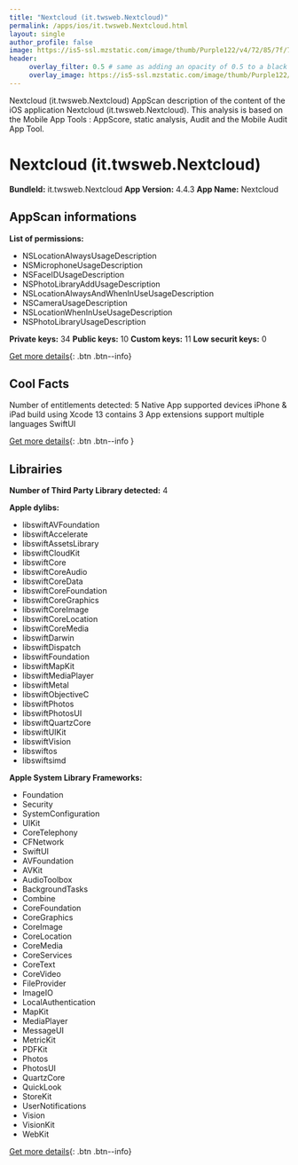```yaml
---
title: "Nextcloud (it.twsweb.Nextcloud)"
permalink: /apps/ios/it.twsweb.Nextcloud.html
layout: single
author_profile: false
image: https://is5-ssl.mzstatic.com/image/thumb/Purple122/v4/72/85/7f/72857fb6-9517-a7ad-f140-be74eedb3376/AppIcon-0-0-1x_U007emarketing-0-0-0-10-0-0-sRGB-0-0-0-GLES2_U002c0-512MB-85-220-0-0.png/512x512bb.jpg
header: 
     overlay_filter: 0.5 # same as adding an opacity of 0.5 to a black background
     overlay_image: https://is5-ssl.mzstatic.com/image/thumb/Purple122/v4/72/85/7f/72857fb6-9517-a7ad-f140-be74eedb3376/AppIcon-0-0-1x_U007emarketing-0-0-0-10-0-0-sRGB-0-0-0-GLES2_U002c0-512MB-85-220-0-0.png/512x512bb.jpg
---
```

Nextcloud (it.twsweb.Nextcloud) AppScan description of the content of the iOS application Nextcloud (it.twsweb.Nextcloud). This analysis is based on the Mobile App Tools : AppScore, static analysis, Audit and the Mobile Audit App Tool.

# Nextcloud (it.twsweb.Nextcloud)

**BundleId:** it.twsweb.Nextcloud
**App Version:** 4.4.3
**App Name:** Nextcloud


## AppScan informations 

**List of permissions:** 
- NSLocationAlwaysUsageDescription
- NSMicrophoneUsageDescription
- NSFaceIDUsageDescription
- NSPhotoLibraryAddUsageDescription
- NSLocationAlwaysAndWhenInUseUsageDescription
- NSCameraUsageDescription
- NSLocationWhenInUseUsageDescription
- NSPhotoLibraryUsageDescription
  
  
**Private keys:** 34
**Public keys:** 10
**Custom keys:** 11
**Low securit keys:** 0
  
[Get more details](/pricing.html){: .btn .btn--info}

## Cool Facts

Number of entitlements detected: 5
Native App
supported devices iPhone & iPad
build using Xcode 13
contains 3 App extensions
support multiple languages
SwiftUI
  
[Get more details](/pricing.html){: .btn .btn--info }

## Librairies 
**Number of Third Party Library detected:** 4


**Apple dylibs:**
- libswiftAVFoundation
- libswiftAccelerate
- libswiftAssetsLibrary
- libswiftCloudKit
- libswiftCore
- libswiftCoreAudio
- libswiftCoreData
- libswiftCoreFoundation
- libswiftCoreGraphics
- libswiftCoreImage
- libswiftCoreLocation
- libswiftCoreMedia
- libswiftDarwin
- libswiftDispatch
- libswiftFoundation
- libswiftMapKit
- libswiftMediaPlayer
- libswiftMetal
- libswiftObjectiveC
- libswiftPhotos
- libswiftPhotosUI
- libswiftQuartzCore
- libswiftUIKit
- libswiftVision
- libswiftos
- libswiftsimd


**Apple System Library Frameworks:**
- Foundation
- Security
- SystemConfiguration
- UIKit
- CoreTelephony
- CFNetwork
- SwiftUI
- AVFoundation
- AVKit
- AudioToolbox
- BackgroundTasks
- Combine
- CoreFoundation
- CoreGraphics
- CoreImage
- CoreLocation
- CoreMedia
- CoreServices
- CoreText
- CoreVideo
- FileProvider
- ImageIO
- LocalAuthentication
- MapKit
- MediaPlayer
- MessageUI
- MetricKit
- PDFKit
- Photos
- PhotosUI
- QuartzCore
- QuickLook
- StoreKit
- UserNotifications
- Vision
- VisionKit
- WebKit


  
[Get more details](/pricing.html){: .btn .btn--info}

